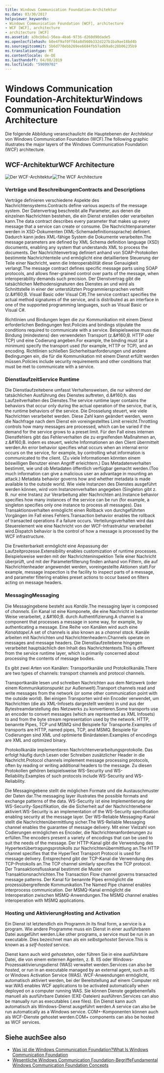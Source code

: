```yaml
---
title: Windows Communication Foundation-Architektur
ms.date: 03/30/2017
helpviewer_keywords:
- Windows Communication Foundation [WCF], architecture
- WCF [WCF], architecture
- architecture [WCF]
ms.assetid: a3bcb0a1-56ea-4ba6-9736-d260d90dade5
ms.openlocfilehash: b0e4f9af0ff84a8d560b332d227b1ba9ae18bd4b
ms.sourcegitcommit: 5b6d778ebb269ee6684fb57ad69a8c28b06235b9
ms.translationtype: MT
ms.contentlocale: de-DE
ms.lasthandoff: 04/08/2019
ms.locfileid: "59099702"
---
```

# <a name="windows-communication-foundation-architecture"></a><span data-ttu-id="03d23-102">Windows Communication Foundation-Architektur</span><span class="sxs-lookup"><span data-stu-id="03d23-102">Windows Communication Foundation Architecture</span></span>
<span data-ttu-id="03d23-103">Die folgende Abbildung veranschaulicht die Hauptebenen der Architektur von Windows Communication Foundation (WCF).</span><span class="sxs-lookup"><span data-stu-id="03d23-103">The following graphic illustrates the major layers of the Windows Communication Foundation (WCF) architecture.</span></span>  
  
## <a name="wcf-architecture"></a><span data-ttu-id="03d23-104">WCF-Architektur</span><span class="sxs-lookup"><span data-stu-id="03d23-104">WCF Architecture</span></span>  
 <span data-ttu-id="03d23-105">![Der WCF-Architektur](../../../docs/framework/wcf/media/wcf-architecture.gif "WCF_Architecture")</span><span class="sxs-lookup"><span data-stu-id="03d23-105">![The WCF Architecture](../../../docs/framework/wcf/media/wcf-architecture.gif "WCF_Architecture")</span></span>  
  
### <a name="contracts-and-descriptions"></a><span data-ttu-id="03d23-106">Verträge und Beschreibungen</span><span class="sxs-lookup"><span data-stu-id="03d23-106">Contracts and Descriptions</span></span>  
 <span data-ttu-id="03d23-107">Verträge definieren verschiedene Aspekte des Nachrichtensystems.</span><span class="sxs-lookup"><span data-stu-id="03d23-107">Contracts define various aspects of the message system.</span></span> <span data-ttu-id="03d23-108">Der Datenvertrag beschreibt alle Parameter, aus denen die einzelnen Nachrichten bestehen, die ein Dienst erstellen oder verarbeiten kann.</span><span class="sxs-lookup"><span data-stu-id="03d23-108">The data contract describes every parameter that makes up every message that a service can create or consume.</span></span> <span data-ttu-id="03d23-109">Die Nachrichtenparameter werden in XSD-Dokumenten (XML-Schemadefinitionssprache) definiert. Dadurch kann jedes XML-fähige System die Dokumente verarbeiten.</span><span class="sxs-lookup"><span data-stu-id="03d23-109">The message parameters are defined by XML Schema definition language (XSD) documents, enabling any system that understands XML to process the documents.</span></span> <span data-ttu-id="03d23-110">Der Nachrichtenvertrag definiert anhand von SOAP-Protokollen bestimmte Nachrichtenteile und ermöglicht eine detailliertere Steuerung der Teile einer Nachricht, wenn die Interoperabilität diese Genauigkeit verlangt.</span><span class="sxs-lookup"><span data-stu-id="03d23-110">The message contract defines specific message parts using SOAP protocols, and allows finer-grained control over parts of the message, when interoperability demands such precision.</span></span> <span data-ttu-id="03d23-111">Der Dienstvertrag gibt die tatsächlichen Methodensignaturen des Dienstes an und wird als Schnittstelle in einer der unterstützten Programmiersprachen verteilt (z.&amp;#160;B. Visual Basic oder Visual C#).</span><span class="sxs-lookup"><span data-stu-id="03d23-111">The service contract specifies the actual method signatures of the service, and is distributed as an interface in one of the supported programming languages, such as Visual Basic or Visual C#.</span></span>  
  
 <span data-ttu-id="03d23-112">Richtlinien und Bindungen legen die zur Kommunikation mit einem Dienst erforderlichen Bedingungen fest.</span><span class="sxs-lookup"><span data-stu-id="03d23-112">Policies and bindings stipulate the conditions required to communicate with a service.</span></span>  <span data-ttu-id="03d23-113">Beispielsweise muss die Bindung (mindestens) den verwendeten Transport (z.&amp;#160;B. HTTP oder TCP) und eine Codierung angeben.</span><span class="sxs-lookup"><span data-stu-id="03d23-113">For example, the binding must (at a minimum) specify the transport used (for example, HTTP or TCP), and an encoding.</span></span> <span data-ttu-id="03d23-114">Richtlinien schließen Sicherheitsanforderungen und andere Bedingungen ein, die für die Kommunikation mit einem Dienst erfüllt werden müssen.</span><span class="sxs-lookup"><span data-stu-id="03d23-114">Policies include security requirements and other conditions that must be met to communicate with a service.</span></span>  
  
### <a name="service-runtime"></a><span data-ttu-id="03d23-115">Dienstlaufzeit</span><span class="sxs-lookup"><span data-stu-id="03d23-115">Service Runtime</span></span>  
 <span data-ttu-id="03d23-116">Die Dienstlaufzeitebene umfasst Verhaltensweisen, die nur während der tatsächlichen Ausführung des Dienstes auftreten, d.&amp;#160;h. das Laufzeitverhalten des Dienstes.</span><span class="sxs-lookup"><span data-stu-id="03d23-116">The service runtime layer contains the behaviors that occur only during the actual operation of the service, that is, the runtime behaviors of the service.</span></span> <span data-ttu-id="03d23-117">Die Drosselung steuert, wie viele Nachrichten verarbeitet werden. Diese Zahl kann geändert werden, wenn die Nachfrage nach dem Dienst ein voreingestelltes Limit erreicht.</span><span class="sxs-lookup"><span data-stu-id="03d23-117">Throttling controls how many messages are processed, which can be varied if the demand for the service grows to a preset limit.</span></span> <span data-ttu-id="03d23-118">Für den Fall eines internen Dienstfehlers gibt das Fehlerverhalten die zu ergreifenden Maßnahmen an, z.&amp;#160;B. indem es steuert, welche Informationen an den Client übermittelt werden.</span><span class="sxs-lookup"><span data-stu-id="03d23-118">An error behavior specifies what occurs when an internal error occurs on the service, for example, by controlling what information is communicated to the client.</span></span> <span data-ttu-id="03d23-119">(Zu viele Informationen könnten einem böswilligen Benutzer einen Angriff erleichtern.) Das Metadatenverhalten bestimmt, wie und ob Metadaten öffentlich verfügbar gemacht werden.</span><span class="sxs-lookup"><span data-stu-id="03d23-119">(Too much information can give a malicious user an advantage in mounting an attack.) Metadata behavior governs how and whether metadata is made available to the outside world.</span></span> <span data-ttu-id="03d23-120">Wie viele Instanzen des Dienstes ausgeführt werden können, wird vom Instanzenverhalten angegeben (Singleton gibt z. B. nur eine Instanz zur Verarbeitung aller Nachrichten an).</span><span class="sxs-lookup"><span data-stu-id="03d23-120">Instance behavior specifies how many instances of the service can be run (for example, a singleton specifies only one instance to process all messages).</span></span> <span data-ttu-id="03d23-121">Das Transaktionsverhalten ermöglicht einen Rollback von durchgeführten Vorgängen im Fall eines Fehlers.</span><span class="sxs-lookup"><span data-stu-id="03d23-121">Transaction behavior enables the rollback of transacted operations if a failure occurs.</span></span> <span data-ttu-id="03d23-122">Verteilungsverhalten wird das Steuerelement wie eine Nachricht von der WCF-Infrastruktur verarbeitet wird.</span><span class="sxs-lookup"><span data-stu-id="03d23-122">Dispatch behavior is the control of how a message is processed by the WCF infrastructure.</span></span>  
  
 <span data-ttu-id="03d23-123">Die Erweiterbarkeit ermöglicht eine Anpassung der Laufzeitprozesse.</span><span class="sxs-lookup"><span data-stu-id="03d23-123">Extensibility enables customization of runtime processes.</span></span> <span data-ttu-id="03d23-124">Beispielsweise werden mit der Nachrichteninspektion Teile einer Nachricht überprüft, und mit der Parameterfilterung finden anhand von Filtern, die auf Nachrichtenheader angewendet werden, voreingestellte Aktionen statt.</span><span class="sxs-lookup"><span data-stu-id="03d23-124">For example, message inspection is the facility to inspect parts of a message, and parameter filtering enables preset actions to occur based on filters acting on message headers.</span></span>  
  
### <a name="messaging"></a><span data-ttu-id="03d23-125">Messaging</span><span class="sxs-lookup"><span data-stu-id="03d23-125">Messaging</span></span>  
 <span data-ttu-id="03d23-126">Die Messagingebene besteht aus *Kanäle*.</span><span class="sxs-lookup"><span data-stu-id="03d23-126">The messaging layer is composed of *channels*.</span></span> <span data-ttu-id="03d23-127">Ein Kanal ist eine Komponete, die eine Nachricht in bestimmter Weise verarbeitet, z.&amp;#160;B. durch Authentifizierung.</span><span class="sxs-lookup"><span data-stu-id="03d23-127">A channel is a component that processes a message in some way, for example, by authenticating a message.</span></span> <span data-ttu-id="03d23-128">Eine Reihe von Kanälen wird auch eine *Kanalstapel*.</span><span class="sxs-lookup"><span data-stu-id="03d23-128">A set of channels is also known as a *channel stack*.</span></span> <span data-ttu-id="03d23-129">Kanäle arbeiten mit Nachrichten und Nachrichtenheadern.</span><span class="sxs-lookup"><span data-stu-id="03d23-129">Channels operate on messages and message headers.</span></span> <span data-ttu-id="03d23-130">Die Dienstlaufzeitebene hingegen verarbeitet hauptsächlich den Inhalt des Nachrichtentexts.</span><span class="sxs-lookup"><span data-stu-id="03d23-130">This is different from the service runtime layer, which is primarily concerned about processing the contents of message bodies.</span></span>  
  
 <span data-ttu-id="03d23-131">Es gibt zwei Arten von Kanälen: Transportkanäle und Protokollkanäle.</span><span class="sxs-lookup"><span data-stu-id="03d23-131">There are two types of channels: transport channels and protocol channels.</span></span>  
  
 <span data-ttu-id="03d23-132">Transportkanäle lesen und schreiben Nachrichten aus dem Netzwerk (oder einem Kommunikationspunkt zur Außenwelt).</span><span class="sxs-lookup"><span data-stu-id="03d23-132">Transport channels read and write messages from the network (or some other communication point with the outside world).</span></span> <span data-ttu-id="03d23-133">Bei einigen Transporten wird ein Encoder verwendet, um Nachrichten (die als XML-Infosets dargestellt werden) in und aus der Bytestreamdarstellung des Netzwerks zu konvertieren.</span><span class="sxs-lookup"><span data-stu-id="03d23-133">Some transports use an encoder to convert messages (which are represented as XML Infosets) to and from the byte stream representation used by the network.</span></span> <span data-ttu-id="03d23-134">HTTP, benannte Pipes, TCP und MSMQ sind Beispiele für Transporte.</span><span class="sxs-lookup"><span data-stu-id="03d23-134">Examples of transports are HTTP, named pipes, TCP, and MSMQ.</span></span> <span data-ttu-id="03d23-135">Beispiele für Codierungen sind XML und optimierte Binärdateien.</span><span class="sxs-lookup"><span data-stu-id="03d23-135">Examples of encodings are XML and optimized binary.</span></span>  
  
 <span data-ttu-id="03d23-136">Protokollkanäle implementieren Nachrichtenverarbeitungsprotokolle. Das erfolgt häufig durch Lesen oder Schreiben zusätzlicher Header in die Nachricht.</span><span class="sxs-lookup"><span data-stu-id="03d23-136">Protocol channels implement message processing protocols, often by reading or writing additional headers to the message.</span></span> <span data-ttu-id="03d23-137">Zu diesen Protokollen gehören beispielsweise WS-Security und WS-Reliability.</span><span class="sxs-lookup"><span data-stu-id="03d23-137">Examples of such protocols include WS-Security and WS-Reliability.</span></span>  
  
 <span data-ttu-id="03d23-138">Die Messagingebene stellt die möglichen Formate und die Austauschmuster der Daten dar.</span><span class="sxs-lookup"><span data-stu-id="03d23-138">The messaging layer illustrates the possible formats and exchange patterns of the data.</span></span> <span data-ttu-id="03d23-139">WS-Security ist eine Implementierung der WS-Security-Spezifikation, die die Sicherheit auf der Nachrichtenebene aktiviert.</span><span class="sxs-lookup"><span data-stu-id="03d23-139">WS-Security is an implementation of the WS-Security specification enabling security at the message layer.</span></span> <span data-ttu-id="03d23-140">Der WS-Reliable Messaging-Kanal stellt die Nachrichtenübermittlung sicher.</span><span class="sxs-lookup"><span data-stu-id="03d23-140">The WS-Reliable Messaging channel enables the guarantee of message delivery.</span></span> <span data-ttu-id="03d23-141">Mit einer Vielzahl von Codierungen ermöglichen es Encoder, die Nachrichtenanforderungen zu erfüllen.</span><span class="sxs-lookup"><span data-stu-id="03d23-141">The encoders present a variety of encodings that can be used to suit the needs of the message.</span></span> <span data-ttu-id="03d23-142">Der HTTP-Kanal gibt die Verwendung des Hypertextübertragungsprotokolls zur Nachrichtenübermittlung an.</span><span class="sxs-lookup"><span data-stu-id="03d23-142">The HTTP channel specifies that the HyperText Transport Protocol is used for message delivery.</span></span> <span data-ttu-id="03d23-143">Entsprechend gibt der TCP-Kanal die Verwendung des TCP-Protokolls an.</span><span class="sxs-lookup"><span data-stu-id="03d23-143">The TCP channel similarly specifies the TCP protocol.</span></span> <span data-ttu-id="03d23-144">Der Transaktionsflusskanal bestimmt die Muster von Transaktionsnachrichten.</span><span class="sxs-lookup"><span data-stu-id="03d23-144">The Transaction Flow channel governs transacted message patterns.</span></span> <span data-ttu-id="03d23-145">Der Kanal für benannte Pipes ermöglicht die prozessübergreifende Kommunikation.</span><span class="sxs-lookup"><span data-stu-id="03d23-145">The Named Pipe channel enables interprocess communication.</span></span> <span data-ttu-id="03d23-146">Der MSMQ-Kanal ermöglicht die Interoperation zwischen MSMQ-Anwendungen.</span><span class="sxs-lookup"><span data-stu-id="03d23-146">The MSMQ channel enables interoperation with MSMQ applications.</span></span>  
  
### <a name="hosting-and-activation"></a><span data-ttu-id="03d23-147">Hosting und Aktivierung</span><span class="sxs-lookup"><span data-stu-id="03d23-147">Hosting and Activation</span></span>  
 <span data-ttu-id="03d23-148">Ein Dienst ist letztendlich ein Programm.</span><span class="sxs-lookup"><span data-stu-id="03d23-148">In its final form, a service is a program.</span></span> <span data-ttu-id="03d23-149">Wie andere Programme muss ein Dienst in einer ausführbaren Datei ausgeführt werden.</span><span class="sxs-lookup"><span data-stu-id="03d23-149">Like other programs, a service must be run in an executable.</span></span> <span data-ttu-id="03d23-150">Dies bezeichnet man als ein *selbstgehostet* Service.</span><span class="sxs-lookup"><span data-stu-id="03d23-150">This is known as a *self-hosted* service.</span></span>  
  
 <span data-ttu-id="03d23-151">Dienst kann auch wird *gehosteten*, oder führen Sie in eine ausführbare Datei, die von einem externen Agenten, z. B. IIS oder Windows-Prozessaktivierungsdienst (WAS) verwaltet werden.</span><span class="sxs-lookup"><span data-stu-id="03d23-151">Services can also be *hosted*, or run in an executable managed by an external agent, such as IIS or Windows Activation Service (WAS).</span></span> <span data-ttu-id="03d23-152">WCF-Anwendungen ermöglicht, automatisch aktiviert werden, bei der Bereitstellung auf einem Computer mit war.</span><span class="sxs-lookup"><span data-stu-id="03d23-152">WAS enables WCF applications to be activated automatically when deployed on a computer running WAS.</span></span> <span data-ttu-id="03d23-153">Sie können Dienste gegebenenfalls manuell als ausführbare Dateien (EXE-Dateien) ausführen.</span><span class="sxs-lookup"><span data-stu-id="03d23-153">Services can also be manually run as executables (.exe files).</span></span> <span data-ttu-id="03d23-154">Ein Dienst kann auch automatisch als Windows-Dienst ausgeführt werden.</span><span class="sxs-lookup"><span data-stu-id="03d23-154">A service can also be run automatically as a Windows service.</span></span> <span data-ttu-id="03d23-155">COM+-Komponenten können auch als WCF-Dienste gehostet werden.</span><span class="sxs-lookup"><span data-stu-id="03d23-155">COM+ components can also be hosted as WCF services.</span></span>  
  
## <a name="see-also"></a><span data-ttu-id="03d23-156">Siehe auch</span><span class="sxs-lookup"><span data-stu-id="03d23-156">See also</span></span>

- [<span data-ttu-id="03d23-157">Was ist die Windows Communication Foundation?</span><span class="sxs-lookup"><span data-stu-id="03d23-157">What Is Windows Communication Foundation</span></span>](../../../docs/framework/wcf/whats-wcf.md)
- [<span data-ttu-id="03d23-158">Wesentliche Windows Communication Foundation-Begriffe</span><span class="sxs-lookup"><span data-stu-id="03d23-158">Fundamental Windows Communication Foundation Concepts</span></span>](../../../docs/framework/wcf/fundamental-concepts.md)
